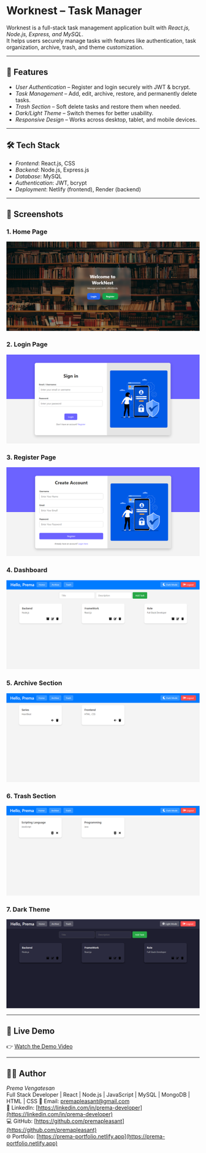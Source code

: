 # Worknest – Task Manager

Worknest is a full-stack task management application built with *React.js, Node.js, Express, and MySQL*.  
It helps users securely manage tasks with features like authentication, task organization, archive, trash, and theme customization.

---

## 🚀 Features
- *User Authentication* – Register and login securely with JWT & bcrypt.  
- *Task Management* – Add, edit, archive, restore, and permanently delete tasks.  
- *Trash Section* – Soft delete tasks and restore them when needed.  
- *Dark/Light Theme* – Switch themes for better usability.  
- *Responsive Design* – Works across desktop, tablet, and mobile devices.  

---

## 🛠 Tech Stack
- *Frontend*: React.js, CSS  
- *Backend*: Node.js, Express.js  
- *Database*: MySQL  
- *Authentication*: JWT, bcrypt  
- *Deployment*: Netlify (frontend), Render (backend)  

---

## 📸 Screenshots

### 1. Home Page  
![Home](public/assets/Home.png)

### 2. Login Page  
![Login](public/assets/Login.png)

### 3. Register Page  
![Register](public/assets/Register.png)

### 4. Dashboard  
![Dashboard](public/assets/Dashboard.png)

### 5. Archive Section  
![Archive](public/assets/Archive.png)

### 6. Trash Section  
![Trash](public/assets/Trash.png)

### 7. Dark Theme  
![Dark Theme](public/assets/Dark_Theme.png)

---

## 🎥 Live Demo
👉 [Watch the Demo Video](https://drive.google.com/your-demo-link)  

---

## 👨‍💻 Author
*Prema Vengatesan*  
Full Stack Developer | React | Node.js | JavaScript | MySQL | MongoDB | HTML | CSS
📧 Email: premapleasant@gmail.com  
🔗 LinkedIn: [https://linkedin.com/in/prema-developer](https://linkedin.com/in/prema-developer)  
💻 GitHub: [https://github.com/premapleasant](https://github.com/premapleasant)  
🌐 Portfolio: [https://prema-portfolio.netlify.app](https://prema-portfolio.netlify.app)
